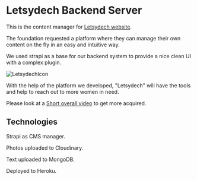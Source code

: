 # Letsydech Backend Server

This is the content manager for [Letsydech website](https://github.com/TalAdivi/Letsydech).


The foundation requested a platform where they can manage their own content on the fly in an easy and intuitive way.

We used strapi as a base for our backend system to provide a nice clean UI with a complex plugin.

![LetsydechIcon](https://res.cloudinary.com/dmezfnuzk/image/upload/v1598885823/starpiAboutUsExamplepng_lrpzv0.png "LetsydechIcon")

With the help of the platform we developed, "Letsydech" will have the tools and help to reach out to more women in need.

Please look at a [Short overall video](https://drive.google.com/file/d/1Fs_J_8S1WcqCWBZD4je7EF-nxmRiwtWN/view) to get more acquired.


## Technologies
Strapi as CMS manager.

Photos uploaded to Cloudinary.

Text uploaded to MongoDB.

Deployed to Heroku.